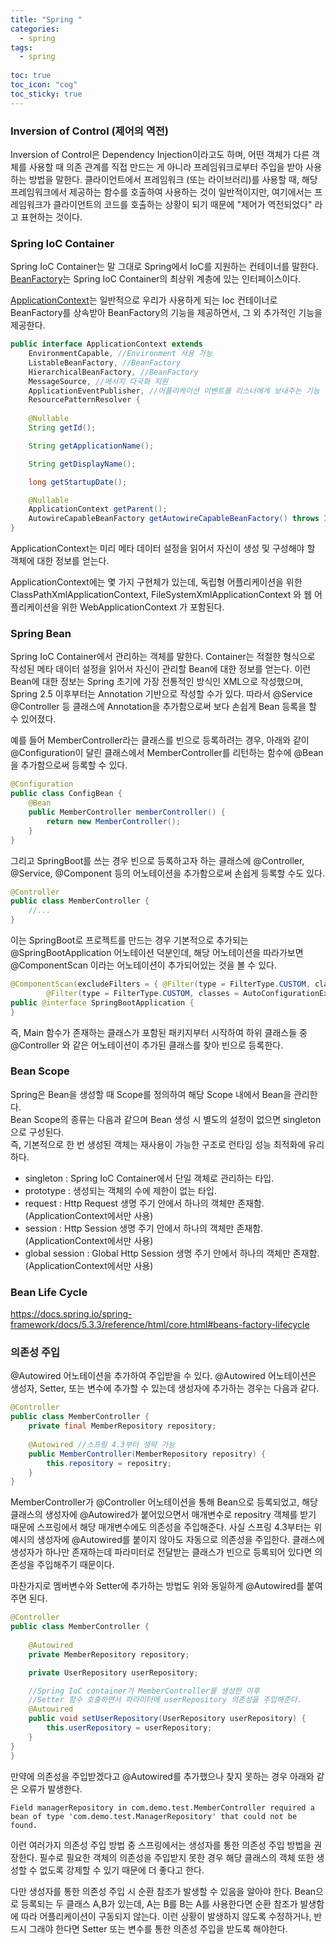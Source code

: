 ```yaml
---
title: "Spring "
categories:
  - spring
tags:
  - spring
  
toc: true
toc_icon: "cog"
toc_sticky: true
---
```




### Inversion of Control (제어의 역전)
Inversion of Control은 Dependency Injection이라고도 하며, 어떤 객체가 다른 객체를 사용할 때 의존 관계를 직접 만드는 게 아니라 프레임워크로부터 주입을 받아 사용하는 방법을 말한다. 
클라이언트에서 프레임워크 (또는 라이브러리)를 사용할 때, 해당 프레임워크에서 제공하는 함수를 호출하여 사용하는 것이 일반적이지만, 여기에서는 프레임워크가 클라이언트의 코드를 호출하는 상황이 되기 때문에 "제어가 역전되었다" 라고 표현하는 것이다.  

### Spring IoC Container
Spring IoC Container는 말 그대로 Spring에서 IoC를 지원하는 컨테이너를 말한다.
[BeanFactory](https://docs.spring.io/spring-framework/docs/current/javadoc-api/org/springframework/beans/factory/BeanFactory.html)는 Spring IoC Container의 최상위 계층에 있는 인터페이스이다.

[ApplicationContext](https://docs.spring.io/spring-framework/docs/current/javadoc-api/org/springframework/context/ApplicationContext.html)는 일반적으로 우리가 사용하게 되는 Ioc 컨테이너로 BeanFactory를 상속받아 BeanFactory의 기능을 제공하면서, 그 외 추가적인 기능을 제공한다. 

```java
public interface ApplicationContext extends 
	EnvironmentCapable, //Environment 사용 가능
	ListableBeanFactory, //BeanFactory
	HierarchicalBeanFactory, //BeanFactory
	MessageSource, //메시지 다국화 지원
	ApplicationEventPublisher, //어플리케이션 이벤트를 리스너에게 보내주는 기능
	ResourcePatternResolver {
 
	@Nullable
	String getId();

	String getApplicationName();

	String getDisplayName();

	long getStartupDate();

	@Nullable
	ApplicationContext getParent();
	AutowireCapableBeanFactory getAutowireCapableBeanFactory() throws IllegalStateException;
}
```
ApplicationContext는 미리 메타 데이터 설정을 읽어서 자신이 생성 및 구성해야 할 객체에 대한 정보를 얻는다.

ApplicationContext에는 몇 가지 구현체가 있는데, 독립형 어플리케이션을 위한 ClassPathXmlApplicationContext, FileSystemXmlApplicationContext 와 웹 어플리케이션을 위한 WebApplicationContext 가 포함된다. 

### Spring Bean
Spring IoC Container에서 관리하는 객체를 말한다. 
Container는 적절한 형식으로 작성된 메타 데이터 설정을 읽어서 자신이 관리할 Bean에 대한 정보를 얻는다.
이런 Bean에 대한 정보는 Spring 초기에 가장 전통적인 방식인 XML으로 작성했으며, Spring 2.5 이후부터는 Annotation 기반으로 작성할 수가 있다. 
따라서 @Service @Controller 등 클래스에 Annotation을 추가함으로써 보다 손쉽게 Bean 등록을 할 수 있어졌다. 

예를 들어 MemberController라는 클래스를 빈으로 등록하려는 경우, 아래와 같이 @Configuration이 달린 클래스에서 MemberController를 리턴하는 함수에 @Bean을 추가함으로써 등록할 수 있다.
```java
@Configuration
public class ConfigBean {
	@Bean
	public MemberController memberController() {
		return new MemberController();
	}
}
```

그리고 SpringBoot를 쓰는 경우 빈으로 등록하고자 하는 클래스에 @Controller, @Service, @Component 등의 어노테이션을 추가함으로써 손쉽게 등록할 수도 있다.
```java
@Controller
public class MemberController {
	//...
}
```

이는 SpringBoot로 프로젝트를 만드는 경우 기본적으로 추가되는 @SpringBootApplication 어노테이션 덕분인데, 해당 어노테이션을 따라가보면 @ComponentScan 이라는 어노테이션이 추가되어있는 것을 볼 수 있다. 
```java
@ComponentScan(excludeFilters = { @Filter(type = FilterType.CUSTOM, classes = TypeExcludeFilter.class),
		@Filter(type = FilterType.CUSTOM, classes = AutoConfigurationExcludeFilter.class) })
public @interface SpringBootApplication {
}
```

즉, Main 함수가 존재하는 클래스가 포함된 패키지부터 시작하여 하위 클래스들 중 @Controller 와 같은 어노테이션이 추가된 클래스를 찾아 빈으로 등록한다. 

### Bean Scope
Spring은 Bean을 생성할 때 Scope를 정의하여 해당 Scope 내에서 Bean을 관리한다.  
Bean Scope의 종류는 다음과 같으며 Bean 생성 시 별도의 설정이 없으면 singleton으로 구성된다.  
즉, 기본적으로 한 번 생성된 객체는 재사용이 가능한 구조로 런타임 성능 최적화에 유리하다. 
- singleton : Spring IoC Container에서 단일 객체로 관리하는 타입. 
- prototype : 생성되는 객체의 수에 제한이 없는 타입.
- request : Http Request 생명 주기 안에서 하나의 객체만 존재함. (ApplicationContext에서만 사용)
- session : Http Session 생명 주기 안에서 하나의 객체만 존재함. (ApplicationContext에서만 사용)
- global session : Global Http Session 생명 주기 안에서 하나의 객체만 존재함. (ApplicationContext에서만 사용)
 
### Bean Life Cycle 
https://docs.spring.io/spring-framework/docs/5.3.3/reference/html/core.html#beans-factory-lifecycle

### 의존성 주입
@Autowired 어노테이션을 추가하여 주입받을 수 있다.
@Autowired 어노테이션은 생성자, Setter, 또는 변수에 추가할 수 있는데 생성자에 추가하는 경우는 다음과 같다.
```java
@Controller
public class MemberController {
	private final MemberRepository repository;
	
	@Autowired //스프링 4.3부터 생략 가능
	public MemberController(MemberRepository repositry) {
		this.repository = repositry;
	}
}
```
MemberController가 @Controller 어노테이션을 통해 Bean으로 등록되었고, 해당 클래스의 생성자에 @Autowired가 붙어있으면서 매개변수로 repositry 객체를 받기 때문에 스프링에서 해당 매개변수에도 의존성을 주입해준다. 
사실 스프링 4.3부터는 위 예시의 생성자에 @Autowired를 붙이지 않아도 자동으로 의존성을 주입한다.
클래스에 생성자가 하나만 존재하는데 파라미터로 전달받는 클래스가 빈으로 등록되어 있다면 의존성을 주입해주기 때문이다. 

마찬가지로 멤버변수와 Setter에 추가하는 방법도 위와 동일하게 @Autowired를 붙여주면 된다. 
```java
@Controller
public class MemberController {
	
	@Autowired
	private MemberRepository repository;

	private UserRepository userRepository;

	//Spring IoC container가 MemberController를 생성한 이후 
	//Setter 함수 호출하면서 파라미터에 userRepository 의존성을 주입해준다.
	@Autowired
	public void setUserRepository(UserRepository userRepository) {
		this.userRepository = userRepository;
	}
}
}
```

만약에 의존성을 주입받겠다고 @Autowired를 추가했으나 찾지 못하는 경우 아래와 같은 오류가 발생한다. 
```
Field managerRepository in com.demo.test.MemberController required a bean of type 'com.demo.test.ManagerRepository' that could not be found.
```

이런 여러가지 의존성 주입 방법 중 스프링에서는 생성자를 통한 의존성 주입 방법을 권장한다.
필수로 필요한 객체의 의존성을 주입받지 못한 경우 해당 클래스의 객체 또한 생성할 수 없도록 강제할 수 있기 때문에 더 좋다고 한다.

다만 생성자를 통한 의존성 주입 시 순환 참조가 발생할 수 있음을 알아야 한다.
Bean으로 등록되는 두 클래스 A,B가 있는데, A는 B를 B는 A를 사용한다면 순환 참조가 발생함에 따라 어플리케이션이 구동되지 않는다.
이런 상황이 발생하지 않도록 수정하거나, 반드시 그래야 한다면 Setter 또는 변수를 통한 의존성 주입을 받도록 해야한다.

